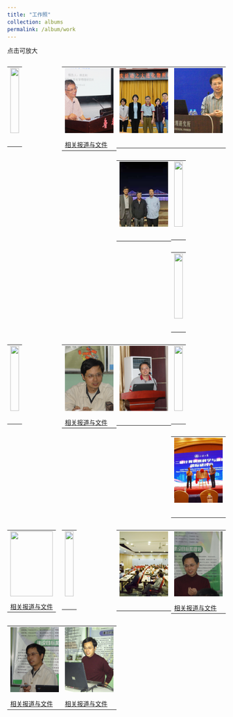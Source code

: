 ```yaml
---
title: "工作照"
collection: albums
permalink: /album/work
---
```

点击可放大
<style>.gallery-img{height: 150px;object-fit: cover;margin-bottom: 8px;}</style>

<table style="float: left; width:25%; border:hidden; cellspacing:0; cellpadding:0"><tr><td><a href="../keli_photo/work/WeChat Image_20220519224600.jpg"><img class="gallery-img" src="../keli_photo/work/WeChat Image_20220519224600.jpg" width="100%"></a></td></tr><tr><td> <p>    </p></td></tr></table>
<table style="float: left; width:25%; border:hidden; cellspacing:0; cellpadding:0"><tr><td><a href="../keli_photo/work/2017.png"><img class="gallery-img" src="../keli_photo/work/2017.png" width="100%"></a></td></tr><tr><td> <a href="../docs/2017.pdf">相关报道与文件</a></td></tr></table>
<table style="float: left; width:25%; border:hidden; cellspacing:0; cellpadding:0"><tr><td><a href="../keli_photo/work/WeChat Image_20220519224930.jpg"><img class="gallery-img" src="../keli_photo/work/WeChat Image_20220519224930.jpg" width="100%"></a></td></tr><tr><td> <p>    </p></td></tr></table>
<table style="float: left; width:25%; border:hidden; cellspacing:0; cellpadding:0"><tr><td><a href="../keli_photo/work/韩克利.jpg"><img class="gallery-img" src="../keli_photo/work/韩克利.jpg" width="100%"></a></td></tr><tr><td> <p>    </p></td></tr></table>
<table style="float: left; width:25%; border:hidden; cellspacing:0; cellpadding:0"><tr><td><a href="../keli_photo/work/7ba0b3ba9cdccb925b34cb0595cf75c4.temp.jpg"><img class="gallery-img" src="../keli_photo/work/7ba0b3ba9cdccb925b34cb0595cf75c4.temp.jpg" width="100%"></a></td></tr><tr><td> <p>    </p></td></tr></table>
<table style="float: left; width:25%; border:hidden; cellspacing:0; cellpadding:0"><tr><td><a href="../keli_photo/work/IMG_2912.JPG"><img class="gallery-img" src="../keli_photo/work/IMG_2912.JPG" width="100%"></a></td></tr><tr><td> <p>    </p></td></tr></table>
<table style="float: left; width:25%; border:hidden; cellspacing:0; cellpadding:0"><tr><td><a href="../keli_photo/work/WeChat Image_20220519224704.jpg"><img class="gallery-img" src="../keli_photo/work/WeChat Image_20220519224704.jpg" width="100%"></a></td></tr><tr><td> <p>    </p></td></tr></table>
<table style="float: left; width:25%; border:hidden; cellspacing:0; cellpadding:0"><tr><td><a href="../keli_photo/work/WeChat Image_20220323135013.jpg"><img class="gallery-img" src="../keli_photo/work/WeChat Image_20220323135013.jpg" width="100%"></a></td></tr><tr><td> <p>    </p></td></tr></table>
<table style="float: left; width:25%; border:hidden; cellspacing:0; cellpadding:0"><tr><td><a href="../keli_photo/work/DSC01778.JPG"><img class="gallery-img" src="../keli_photo/work/DSC01778.JPG" width="100%"></a></td></tr><tr><td> <a href="../docs/DSC01778.pdf">相关报道与文件</a></td></tr></table>
<table style="float: left; width:25%; border:hidden; cellspacing:0; cellpadding:0"><tr><td><a href="../keli_photo/work/2013.JPG"><img class="gallery-img" src="../keli_photo/work/2013.JPG" width="100%"></a></td></tr><tr><td> <p>    </p></td></tr></table>
<table style="float: left; width:25%; border:hidden; cellspacing:0; cellpadding:0"><tr><td><a href="../keli_photo/work/MG_5742.jpg"><img class="gallery-img" src="../keli_photo/work/MG_5742.jpg" width="100%"></a></td></tr><tr><td> <p>    </p></td></tr></table>
<table style="float: left; width:25%; border:hidden; cellspacing:0; cellpadding:0"><tr><td><a href="../keli_photo/work/微信图片_20220323131413.jpg"><img class="gallery-img" src="../keli_photo/work/微信图片_20220323131413.jpg" width="100%"></a></td></tr><tr><td> <p>    </p></td></tr></table>
<table style="float: left; width:25%; border:hidden; cellspacing:0; cellpadding:0"><tr><td><a href="../keli_photo/work/1.jpg"><img class="gallery-img" src="../keli_photo/work/1.jpg" width="100%"></a></td></tr><tr><td> <a href="../docs/1.pdf">相关报道与文件</a></td></tr></table>
<table style="float: left; width:25%; border:hidden; cellspacing:0; cellpadding:0"><tr><td><a href="../keli_photo/work/WeChat Image_20220519224856.jpg"><img class="gallery-img" src="../keli_photo/work/WeChat Image_20220519224856.jpg" width="100%"></a></td></tr><tr><td> <p>    </p></td></tr></table>
<table style="float: left; width:25%; border:hidden; cellspacing:0; cellpadding:0"><tr><td><a href="../keli_photo/work/会议现场.jpg"><img class="gallery-img" src="../keli_photo/work/会议现场.jpg" width="100%"></a></td></tr><tr><td> <p>    </p></td></tr></table>
<table style="float: left; width:25%; border:hidden; cellspacing:0; cellpadding:0"><tr><td><a href="../keli_photo/work/DSC01700.JPG"><img class="gallery-img" src="../keli_photo/work/DSC01700.JPG" width="100%"></a></td></tr><tr><td> <a href="../docs/DSC01700.pdf">相关报道与文件</a></td></tr></table>
<table style="float: left; width:25%; border:hidden; cellspacing:0; cellpadding:0"><tr><td><a href="../keli_photo/work/DSC01762.JPG"><img class="gallery-img" src="../keli_photo/work/DSC01762.JPG" width="100%"></a></td></tr><tr><td> <a href="../docs/DSC01762.pdf">相关报道与文件</a></td></tr></table>
<table style="float: left; width:25%; border:hidden; cellspacing:0; cellpadding:0"><tr><td><a href="../keli_photo/work/2005.JPG"><img class="gallery-img" src="../keli_photo/work/2005.JPG" width="100%"></a></td></tr><tr><td> <a href="../docs/2005.pdf">相关报道与文件</a></td></tr></table>
